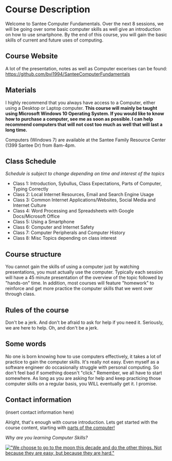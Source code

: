 # Course Description

Welcome to Santee Computer Fundamentals. Over the next 8 sessions, we will be going over some basic computer skills as well give an introduction on how to use smartphone. By the end of this course, you will gain the basic skills of current and future uses of computing.

## Course Website

A lot of the presentation, notes as well as Computer excerises can be found: https://github.com/bvi1994/SanteeComputerFundamentals

## Materials

I highly recommend that you always have access to a Computer, either using a Desktop or Laptop computer. **This course will mainly be taught using Microsoft Windows 10 Operating System. If you would like to know how to purchase a computer, see me as soon as possible. I can help recommend computers that will not cost too much as well that will last a long time.**

Computers (Windows 7) are available at the Santee Family Resource Center (1399 Santee Dr) from 8am-4pm.

## Class Schedule

*Schedule is subject to change depending on time and interest of the topics*

- Class 1: Introduction, Sybullus, Class Expectations, Parts of Computer, Typing Correctly
- Class 2: Local Internet Resources, Email and Search Engine Usage
- Class 3: Common Internet Applications/Websites, Social Media and Internet Culture
- Class 4: Word Processing and Spreadsheets with Google Docs/Microsoft Office
- Class 5: Using a Smartphone
- Class 6: Computer and Internet Safety
- Class 7: Computer Peripherals and Computer History
- Class 8: Misc Topics depending on class interest

## Course structure
You cannot gain the skills of using a computer just by watching presentations, you must actually use the computer.  Typically each session will have a 45 minute presentation of the overview of the topic followed by "hands-on" time. In addition, most courses will feature "homework" to reinforce and get more practice the computer skills that we went over through class.

## Rules of the course

Don't be a jerk. And don't be afraid to ask for help if you need it. Seriously, we are here to help. Oh, and don't be a jerk.

## Some words

No one is born knowing how to use computers effectively, it takes a lot of practice to gain the computer skills. It's really not easy. Even myself as a software engineer do occasionally struggle with personal computing. So don't feel bad if something doesn't "click." Remember, we all have to start somewhere. As long as you are asking for help and keep practicing those computer skills on a regular basis, you WILL eventually get it. I promise.

## Contact information

(insert contact information here)

Alright, that's enough with course introduction. Lets get started with the course content, starting with [parts of the computer!](https://github.com/bvi1994/SanteeComputerFundamentals/blob/master/Week-1/computerParts.md)

*Why are you learning Computer Skills?*

[!["We choose to go to the moon this decade and do the other things. Not because they are easy, but because they are hard."](https://nails.newsela.com/s3/newsela-media/article_media/2016/03/jfk-moon-speech-5d3ffd89.jpg?crop=0%2C143%2C1366%2C912&height=498&width=885)](https://www.youtube.com/watch?v=EeGw32e5Em4)
